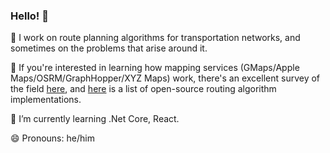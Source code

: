 ### Hello! 👋

🔭 I work on route planning algorithms for transportation networks, and sometimes on the problems that arise around it. 

💬 If you're interested in learning how mapping services (GMaps/Apple Maps/OSRM/GraphHopper/XYZ Maps) work, there's an excellent survey of the field [here](https://arxiv.org/abs/1504.05140), and [here](https://gist.github.com/PayasR/bc46af938195a827e42006c3f5544e4a) is a list of open-source routing algorithm implementations.

🌱 I’m currently learning .Net Core, React.

😄 Pronouns: he/him
<!--
**PayasR/PayasR** is a ✨ _special_ ✨ repository because its `README.md` (this file) appears on your GitHub profile.

Here are some ideas to get you started:

- 🔭 I’m currently working on ...
- 🌱 I’m currently learning ...
- 👯 I’m looking to collaborate on ...
- 🤔 I’m looking for help with ...
- 💬 Ask me about ...
- 📫 How to reach me: ...
- 😄 Pronouns: ...
- ⚡ Fun fact: ...
-->
